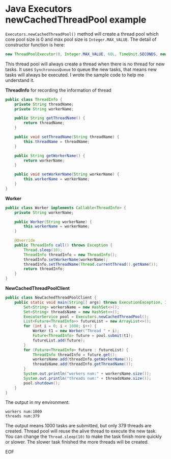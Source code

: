 # Java Executors newCachedThreadPool example
`Executors.newCachedThreadPool()` method will create a thread pool which core pool size is 0 and max pool size 
is `Integer.MAX_VALUE`. The detail of constructor function is here:
```java
new ThreadPoolExecutor(0, Integer.MAX_VALUE, 60L, TimeUnit.SECONDS, new SynchronousQueue<Runnable>());
```
This thread pool will always create a thread when there is no thread for new tasks. It uses `SynchronousQueue` 
to queue the new tasks, that means new tasks will always be executed. I wrote the sample code to help me understand it.

**ThreadInfo** for recording the information of thread
```java
public class ThreadInfo {
    private String threadName;
    private String workerName;

    public String getThreadName() {
        return threadName;
    }

    public void setThreadName(String threadName) {
        this.threadName = threadName;
    }

    public String getWorkerName() {
        return workerName;
    }

    public void setWorkerName(String workerName) {
        this.workerName = workerName;
    }
}
```

**Worker** 
```java
public class Worker implements Callable<ThreadInfo> {
    private String workerName;

    public Worker(String workerName) {
        this.workerName = workerName;
    }

    @Override
    public ThreadInfo call() throws Exception {
        Thread.sleep(10);
        ThreadInfo threadInfo = new ThreadInfo();
        threadInfo.setWorkerName(workerName);
        threadInfo.setThreadName(Thread.currentThread().getName());
        return threadInfo;
    }
}
```

**NewCachedThreadPoolClient**
```java
public class NewCachedThreadPoolClient {
    public static void main(String[] args) throws ExecutionException, InterruptedException {
        Set<String> workersName = new HashSet<>();
        Set<String> threadsName = new HashSet<>();
        ExecutorService pool = Executors.newCachedThreadPool();
        List<Future<ThreadInfo>> futureList = new ArrayList<>();
        for (int i = 0; i < 1000; i++) {
            Worker t1 = new Worker("Thread " + i);
            Future<ThreadInfo> future = pool.submit(t1);
            futureList.add(future);
        }
        for (Future<ThreadInfo> future : futureList) {
            ThreadInfo threadInfo = future.get();
            workersName.add(threadInfo.getWorkerName());
            threadsName.add(threadInfo.getThreadName());
        }
        System.out.println("workers num:" + workersName.size());
        System.out.println("threads num:" + threadsName.size());
        pool.shutdown();
    }
}
```

The output in my environment:
```
workers num:1000
threads num:379
```
The output means 1000 tasks are submitted, but only 379 threads are created. Thread pool will reuse the alive 
thread to execute the new task. You can change the `Thread.sleep(10)` to make the task finish more quickly or 
slower. The slower task finished the more threads will be created.

EOF
